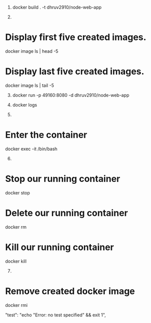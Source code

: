 
1. docker build . -t dhruv2910/node-web-app

2. 
# Display first five created images.
docker image ls | head -5

# Display last five created images.
docker image ls | tail -5

3. docker run -p 49160:8080 -d dhruv2910/node-web-app

4. docker logs <container id>

5. 
# Enter the container
docker exec -it <container id> /bin/bash

6. 
# Stop our running container
docker stop <container id>

# Delete our running container
docker rm <container id>

# Kill our running container
docker kill <container id>

7. 
# Remove created docker image
docker rmi 

"test": "echo \"Error: no test specified\" && exit 1",